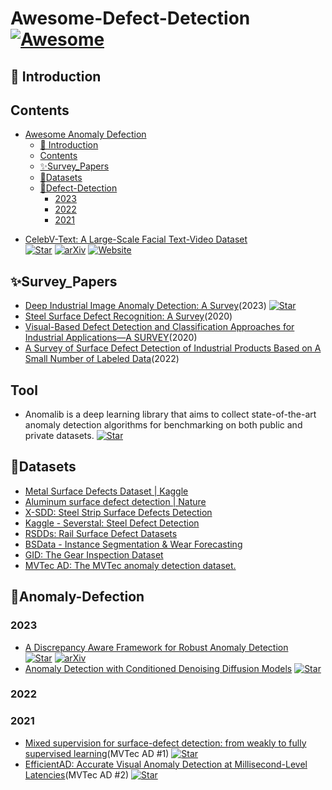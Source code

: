# Awesome-Defect-Detection [![Awesome](https://awesome.re/badge-flat.svg)](https://awesome.re)
## 📝 Introduction

## Contents
- [Awesome Anomaly Defection](#awesome-video-generation-)
  - [📝 Introduction](#-introduction)
  - [Contents](#contents)
  - [✨Survey\_Papers](#survey_papers)
  - [🌟Datasets](#datasets)
  - [🚀Defect-Detection](#Anomaly-Defection)
    - [2023](#2023)
    - [2022](#2022)
    - [2021](#2021)
+ [CelebV-Text: A Large-Scale Facial Text-Video Dataset](https://arxiv.org/abs/2303.14717)  
  [![Star](https://img.shields.io/github/stars/CelebV-Text/CelebV-Text.svg?style=social&label=Star)](https://github.com/CelebV-Text/CelebV-Text)
  [![arXiv](https://img.shields.io/badge/arXiv-b31b1b.svg)](https://arxiv.org/abs/2303.14717)
  [![Website](https://img.shields.io/badge/Website-9cf)](https://celebv-text.github.io/)
## ✨Survey_Papers
+ [Deep Industrial Image Anomaly Detection: A Survey](https://arxiv.org/abs/2301.11514)(2023)
  [![Star](https://img.shields.io/github/stars/CelebV-Text/CelebV-Text.svg?style=social&label=Star)](https://github.com/M-3LAB/awesome-industrial-anomaly-detection)
+ [Steel Surface Defect Recognition: A Survey](https://www.mdpi.com/2079-6412/13/1/17)(2020)
+ [Visual-Based Defect Detection and Classification Approaches for Industrial Applications—A SURVEY](https://www.mdpi.com/1424-8220/20/5/1459)(2020)
+ [A Survey of Surface Defect Detection of Industrial Products Based on A Small Number of Labeled Data](https://arxiv.org/abs/2203.05733)(2022)

## Tool
+ Anomalib is a deep learning library that aims to collect state-of-the-art anomaly detection algorithms for benchmarking on both public and private datasets. [![Star](https://img.shields.io/github/stars/CelebV-Text/CelebV-Text.svg?style=social&label=Star)](https://github.com/openvinotoolkit/anomalib)
  
## 🌟Datasets
+ [Metal Surface Defects Dataset | Kaggle](https://www.kaggle.com/datasets/fantacher/neu-metal-surface-defects-data)
+ [Aluminum surface defect detection | Nature](https://tianchi.aliyun.com/competition/entrance/231682/information)
+ [X-SDD: Steel Strip Surface Defects Detection](https://www.mdpi.com/2073-8994/13/4/706)
+ [Kaggle - Severstal: Steel Defect Detection](https://www.kaggle.com/c/severstal-steel-defect-detection)
+ [RSDDs: Rail Surface Defect Datasets](https://github.com/cswizard11/RSDDs)
+ [BSData - Instance Segmentation & Wear Forecasting](https://github.com/2Obe/BSData)
+ [GID: The Gear Inspection Dataset](http://www.aiinnovation.com.cn/#/dataDetail?id=34)
+ [MVTec AD: The MVTec anomaly detection dataset.](https://www.mvtec.com/company/research/datasets/mvtec-ad/)
## 🚀Anomaly-Defection

### 2023
+ [A Discrepancy Aware Framework for Robust Anomaly Detection](https://arxiv.org/abs/2310.07585)  
  [![Star](https://img.shields.io/github/stars/CelebV-Text/CelebV-Text.svg?style=social&label=Star)](https://github.com/caiyuxuan1120/daf)
  [![arXiv](https://img.shields.io/badge/arXiv-b31b1b.svg)](https://arxiv.org/abs/2310.07585)
+ [Anomaly Detection with Conditioned Denoising Diffusion Models](https://arxiv.org/abs/2305.15956)
  [![Star](https://img.shields.io/github/stars/CelebV-Text/CelebV-Text.svg?style=social&label=Star)](https://github.com/arimousa/DDAD)
### 2022
### 2021
+ [Mixed supervision for surface-defect detection: from weakly to fully supervised learning](https://arxiv.org/abs/2104.06064)(MVTec AD #1)
  [![Star](https://img.shields.io/github/stars/CelebV-Text/CelebV-Text.svg?style=social&label=Star)](https://github.com/vicoslab/mixed-segdec-net-comind2021)
+ [EfficientAD: Accurate Visual Anomaly Detection at Millisecond-Level Latencies](https://arxiv.org/abs/2303.14535)(MVTec AD #2)
  [![Star](https://img.shields.io/github/stars/CelebV-Text/CelebV-Text.svg?style=social&label=Star)](https://github.com/nelson1425/EfficientAD)



